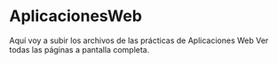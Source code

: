 # AplicacionesWeb
Aquí voy a subir los archivos de las prácticas de Aplicaciones Web
Ver todas las páginas a pantalla completa.

